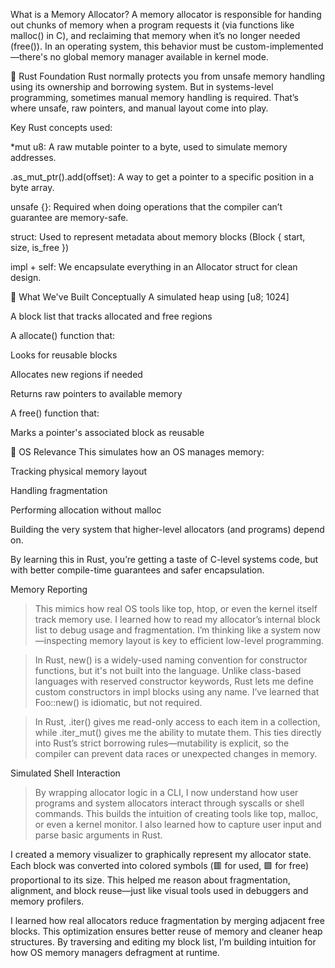 What is a Memory Allocator?
A memory allocator is responsible for handing out chunks of memory when a program requests it (via functions like malloc() in C), and reclaiming that memory when it’s no longer needed (free()). In an operating system, this behavior must be custom-implemented—there's no global memory manager available in kernel mode.

🦀 Rust Foundation
Rust normally protects you from unsafe memory handling using its ownership and borrowing system. But in systems-level programming, sometimes manual memory handling is required. That’s where unsafe, raw pointers, and manual layout come into play.

Key Rust concepts used:

*mut u8: A raw mutable pointer to a byte, used to simulate memory addresses.

.as_mut_ptr().add(offset): A way to get a pointer to a specific position in a byte array.

unsafe {}: Required when doing operations that the compiler can’t guarantee are memory-safe.

struct: Used to represent metadata about memory blocks (Block { start, size, is_free })

impl + self: We encapsulate everything in an Allocator struct for clean design.

🧠 What We've Built Conceptually
A simulated heap using [u8; 1024]

A block list that tracks allocated and free regions

A allocate() function that:

Looks for reusable blocks

Allocates new regions if needed

Returns raw pointers to available memory

A free() function that:

Marks a pointer's associated block as reusable

🔐 OS Relevance
This simulates how an OS manages memory:

Tracking physical memory layout

Handling fragmentation

Performing allocation without malloc

Building the very system that higher-level allocators (and programs) depend on.

By learning this in Rust, you’re getting a taste of C-level systems code, but with better compile-time guarantees and safer encapsulation.

Memory Reporting
> This mimics how real OS tools like top, htop, or even the kernel itself track memory use. I learned how to read my allocator’s internal block list to debug usage and fragmentation. I’m thinking like a system now—inspecting memory layout is key to efficient low-level programming.

> In Rust, new() is a widely-used naming convention for constructor functions, but it's not built into the language. Unlike class-based languages with reserved constructor keywords, Rust lets me define custom constructors in impl blocks using any name. I’ve learned that Foo::new() is idiomatic, but not required.

> In Rust, .iter() gives me read-only access to each item in a collection, while .iter_mut() gives me the ability to mutate them. This ties directly into Rust’s strict borrowing rules—mutability is explicit, so the compiler can prevent data races or unexpected changes in memory.

Simulated Shell Interaction
> By wrapping allocator logic in a CLI, I now understand how user programs and system allocators interact through syscalls or shell commands. This builds the intuition of creating tools like top, malloc, or even a kernel monitor. I also learned how to capture user input and parse basic arguments in Rust.

I created a memory visualizer to graphically represent my allocator state. Each block was converted into colored symbols (🟥 for used, 🟩 for free) proportional to its size. This helped me reason about fragmentation, alignment, and block reuse—just like visual tools used in debuggers and memory profilers.

I learned how real allocators reduce fragmentation by merging adjacent free blocks. This optimization ensures better reuse of memory and cleaner heap structures. By traversing and editing my block list, I’m building intuition for how OS memory managers defragment at runtime.
